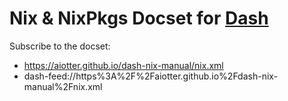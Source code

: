 # Nix & NixPkgs Docset for [Dash](https://kapeli.com/dash)
Subscribe to the docset:
- https://aiotter.github.io/dash-nix-manual/nix.xml
- dash-feed://https%3A%2F%2Faiotter.github.io%2Fdash-nix-manual%2Fnix.xml
